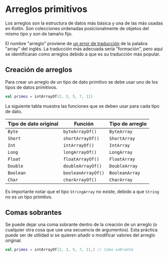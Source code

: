 # Arreglos primitivos

Los arreglos son la estructura de datos más básica y una de las más usadas en Kotlin.
Son colecciones ordenadas posicionalmente de objetos del mismo tipo y son de tamaño fijo.

El nombre "arreglo" proviene de [un error de traducción](https://es.stackoverflow.com/questions/234718/cu%C3%A1l-es-la-traducci%C3%B3n-al-espa%C3%B1ol-correcta-del-t%C3%A9rmino-array) de la palabra "array" del inglés.
La traducción más adecuada sería "formación", pero aquí se identificaran como arreglos debido a que es su traducción más popular.

## Creación de arreglos

Para crear un arreglo de un tipo de dato primitivo se debe usar uno de los tipos de datos primitivos.

```kotlin
val primos = intArrayOf(2, 3, 5, 7, 11)
```

La siguiente tabla muestra las funciones que se deben usar para cada tipo de dato.

|Tipo de dato original|Función|Tipo de arreglo|
|-|-|-|
|`Byte`|`byteArrayOf()`|`ByteArray`|
|`Short`|`shortArrayOf()`|`ShortArray`|
|`Int`|`intArrayOf()`|`IntArray`|
|`Long`|`longArrayOf()`|`LongArray`|
|`Float`|`floatArrayOf()`|`FloatArray`|
|`Double`|`doubleArrayOf()`|`DoubleArray`|
|`Boolean`|`booleanArrayOf()`|`BooleanArray`|
|`Char`|`charArrayOf()`|`CharArray`|

Es importante notar que el tipo `StringArray` no existe, debido a que `String` no es un tipo primitivo.

## Comas sobrantes

Se puede dejar una coma sobrante dentro de la creación de un arreglo (o cualquier otra cosa que use una secuencia de argumentos).
Esta práctica puede ser de utilidad si se quieren añadir o modificar valores del arreglo original.

```kotlin
val primos = intArrayOf(2, 3, 5, 7, 11,) // Coma sobrante
```
